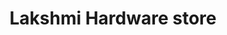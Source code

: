 ---
title: "Lakshmi Hardware store"
url: /kumaramangalam/lakshmi-hardware-store/
shop: Eisenwaren
---